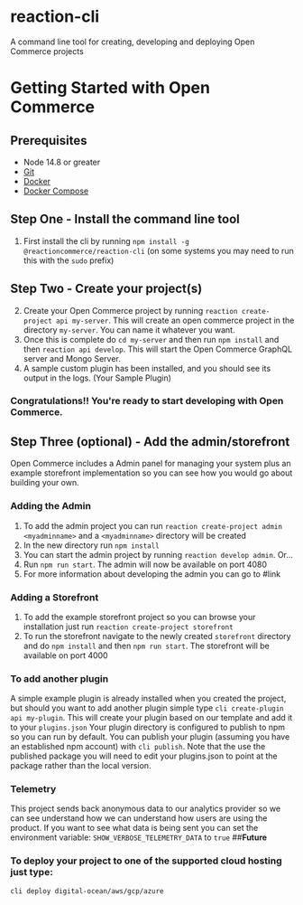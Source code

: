 # reaction-cli
A command line tool for creating, developing and deploying Open Commerce projects


# Getting Started with Open Commerce

## Prerequisites

* Node 14.8 or greater
* [Git](https://git-scm.com/)
* [Docker](https://www.docker.com/)
* [Docker Compose](https://docs.docker.com/compose/)


## Step One - Install the command line tool

1. First install the cli by running `npm install -g @reactioncommerce/reaction-cli` (on some systems you may need to run this with the `sudo` prefix)

## Step Two - Create your project(s)

2. Create your Open Commerce project by running `reaction create-project api my-server`. This will create an open commerce project in the directory `my-server`. You can name it whatever you want.
3. Once this is complete do `cd my-server` and then run `npm install` and then `reaction api develop`. This will start the Open Commerce GraphQL server and Mongo Server.
4. A sample custom plugin has been installed, and you should see its output in the logs. (Your Sample Plugin)

### Congratulations!! You're ready to start developing with Open Commerce.

## Step Three (optional) - Add the admin/storefront

Open Commerce includes a Admin panel for managing your system plus an example storefront implementation so you can see how you would go about building your own.

### Adding the Admin

1. To add the admin project you can run `reaction create-project admin <myadminname>` and a `<myadminname>` directory will be created
2. In the new directory run `npm install`
3. You can start the admin project by running `reaction develop admin`. Or...
4. Run `npm run start`. The admin will now be available on port 4080
5. For more information about developing the admin you can go to #link

### Adding a Storefront

1. To add the example storefront project so you can browse your installation just run `reaction create-project storefront`
2. To run the storefront navigate to the newly created `storefront` directory and do `npm install` and then `npm run start`. The storefront will be available on port 4000

### To add another plugin

A simple example plugin is already installed when you created the project, but should you want to add another plugin simple type `cli create-plugin api my-plugin`. This will create your plugin based on our template and add it to your `plugins.json`
Your plugin directory is configured to publish to npm so you can run by default. You can publish your plugin (assuming you have an established npm account)
with `cli publish`. Note that the use the published package you will need to edit your plugins.json to point at the package rather than the local version.

### Telemetry

This project sends back anonymous data to our analytics provider so we can see understand how we can understand how users are using the product.
If you want to see what data is being sent you can set the environment variable: `SHOW_VERBOSE_TELEMETRY_DATA` to `true`
##**Future**

### To deploy your project to one of the supported cloud hosting just type:

`cli deploy digital-ocean/aws/gcp/azure`
